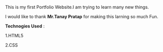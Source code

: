 This is my first Portfolio Website.I am trying to learn many new things.

I would like to thank **Mr.Tanay Pratap** for making this larning so much Fun.

**Technogies Used** :

1.HTML5

2.CSS